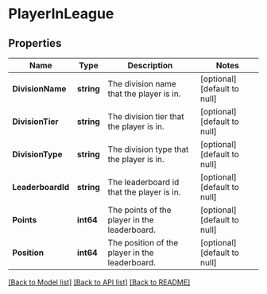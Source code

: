 # PlayerInLeague

## Properties
Name | Type | Description | Notes
------------ | ------------- | ------------- | -------------
**DivisionName** | **string** | The division name that the player is in. | [optional] [default to null]
**DivisionTier** | **string** | The division tier that the player is in. | [optional] [default to null]
**DivisionType** | **string** | The division type that the player is in. | [optional] [default to null]
**LeaderboardId** | **string** | The leaderboard id that the player is in. | [optional] [default to null]
**Points** | **int64** | The points of the player in the leaderboard. | [optional] [default to null]
**Position** | **int64** | The position of the player in the leaderboard. | [optional] [default to null]

[[Back to Model list]](../README.md#documentation-for-models) [[Back to API list]](../README.md#documentation-for-api-endpoints) [[Back to README]](../README.md)


